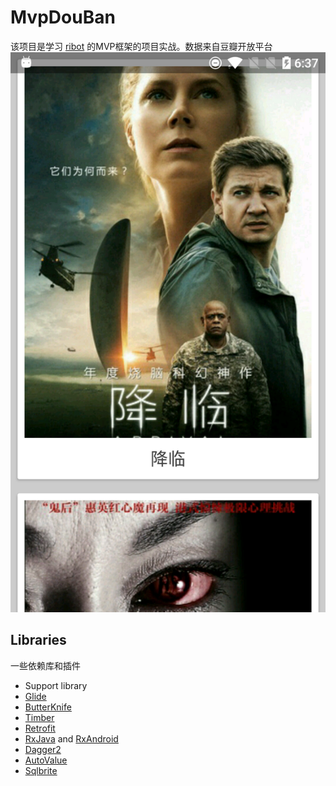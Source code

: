 # MvpDouBan
该项目是学习 [ribot](https://github.com/ribot/android-boilerplate) 的MVP框架的项目实战。数据来自豆瓣开放平台
![](images/device.png)

## Libraries
一些依赖库和插件
* Support library
* [Glide](https://github.com/bumptech/glide)
* [ButterKnife](https://github.com/JakeWharton/butterknife)
* [Timber](https://github.com/JakeWharton/timber)
* [Retrofit](https://github.com/square/retrofit)
* [RxJava](https://github.com/ReactiveX/RxJava) and [RxAndroid](https://github.com/ReactiveX/RxAndroid)
* [Dagger2](https://github.com/google/dagger)
* [AutoValue](https://github.com/google/auto)
* [Sqlbrite](https://github.com/square/sqlbrite)
